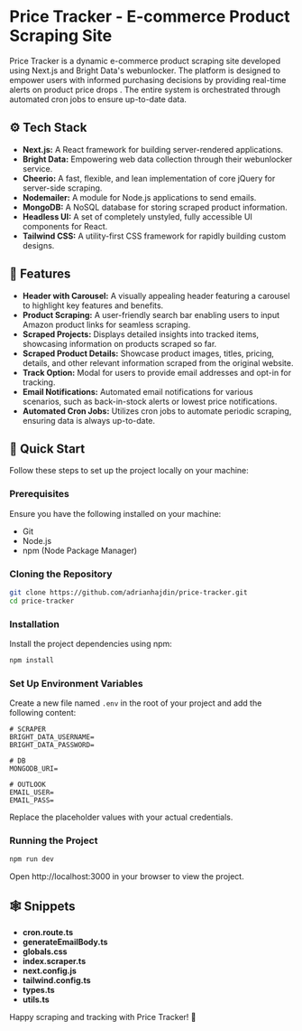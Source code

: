 # Price Tracker - E-commerce Product Scraping Site

Price Tracker is a dynamic e-commerce product scraping site developed using Next.js and Bright Data's webunlocker. The platform is designed to empower users with informed purchasing decisions by providing real-time alerts on product price drops . The entire system is orchestrated through automated cron jobs to ensure up-to-date data.

## ⚙️ Tech Stack
- **Next.js:** A React framework for building server-rendered applications.
- **Bright Data:** Empowering web data collection through their webunlocker service.
- **Cheerio:** A fast, flexible, and lean implementation of core jQuery for server-side scraping.
- **Nodemailer:** A module for Node.js applications to send emails.
- **MongoDB:** A NoSQL database for storing scraped product information.
- **Headless UI:** A set of completely unstyled, fully accessible UI components for React.
- **Tailwind CSS:** A utility-first CSS framework for rapidly building custom designs.

## 🔋 Features
- **Header with Carousel:** A visually appealing header featuring a carousel to highlight key features and benefits.
- **Product Scraping:** A user-friendly search bar enabling users to input Amazon product links for seamless scraping.
- **Scraped Projects:** Displays detailed insights into tracked items, showcasing information on products scraped so far.
- **Scraped Product Details:** Showcase product images, titles, pricing, details, and other relevant information scraped from the original website.
- **Track Option:** Modal for users to provide email addresses and opt-in for tracking.
- **Email Notifications:** Automated email notifications for various scenarios, such as back-in-stock alerts or lowest price notifications.
- **Automated Cron Jobs:** Utilizes cron jobs to automate periodic scraping, ensuring data is always up-to-date.

## 🤸 Quick Start
Follow these steps to set up the project locally on your machine:

### Prerequisites
Ensure you have the following installed on your machine:
- Git
- Node.js
- npm (Node Package Manager)

### Cloning the Repository
```bash
git clone https://github.com/adrianhajdin/price-tracker.git
cd price-tracker
```

### Installation
Install the project dependencies using npm:
```bash
npm install
```

### Set Up Environment Variables
Create a new file named `.env` in the root of your project and add the following content:
```env
# SCRAPER
BRIGHT_DATA_USERNAME=
BRIGHT_DATA_PASSWORD=

# DB
MONGODB_URI=

# OUTLOOK
EMAIL_USER=
EMAIL_PASS=
```
Replace the placeholder values with your actual credentials.

### Running the Project
```bash
npm run dev
```
Open http://localhost:3000 in your browser to view the project.

## 🕸️ Snippets
- **cron.route.ts**
- **generateEmailBody.ts**
- **globals.css**
- **index.scraper.ts**
- **next.config.js**
- **tailwind.config.ts**
- **types.ts**
- **utils.ts**


Happy scraping and tracking with Price Tracker! 🚀
